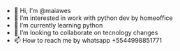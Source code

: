 - 👋 Hi, I’m @maiawes
- 👀 I’m interested in work with python dev by homeoffice
- 🌱 I’m currently learning python
- 💞️ I’m looking to collaborate on tecnology changes
- 📫 How to reach me by whatsapp +5544998851771

<!---
maiawes/maiawes is a ✨ special ✨ repository because its `README.md` (this file) appears on your GitHub profile.
You can click the Preview link to take a look at your changes.
--->
